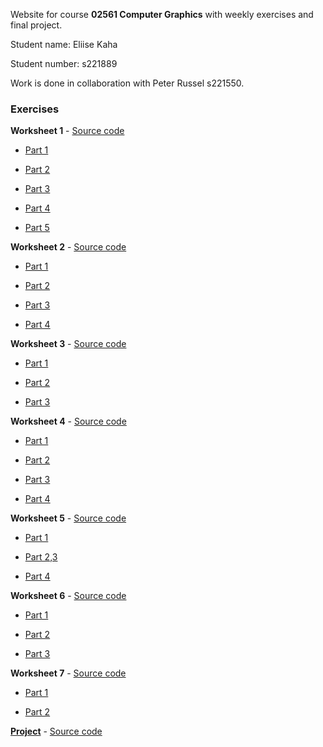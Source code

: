 Website for course **02561 Computer Graphics** with weekly exercises and final project.

Student name: Eliise Kaha

Student number: s221889

Work is done in collaboration with Peter Russel s221550.

### Exercises

**Worksheet 1** - [Source code](https://github.com/EliiseKaha/Computer_Grapics/tree/main/1%20Worksheet)

* [Part 1](https://www.student.dtu.dk/~s221889/1%20Worksheet/ex1PT1)

* [Part 2](https://www.student.dtu.dk/~s221889/1%20Worksheet/ex1PT2)

* [Part 3](https://www.student.dtu.dk/~s221889/1%20Worksheet/ex1PT3)

* [Part 4](https://www.student.dtu.dk/~s221889/1%20Worksheet/ex1PT4) 

* [Part 5](https://www.student.dtu.dk/~s221889/1%20Worksheet/ex1PT5)

**Worksheet 2** - [Source code](https://github.com/EliiseKaha/Computer_Grapics/tree/main/2%20Worksheet)

* [Part 1](https://www.student.dtu.dk/~s221889/2%20Worksheet/ex2PT1)

* [Part 2](https://www.student.dtu.dk/~s221889/2%20Worksheet/ex2PT2)

* [Part 3](https://www.student.dtu.dk/~s221889/2%20Worksheet/ex2PT3)

* [Part 4](https://www.student.dtu.dk/~s221889/2%20Worksheet/ex2PT4)


**Worksheet 3** - [Source code](https://github.com/EliiseKaha/Computer_Grapics/tree/main/3%20Worksheet)

* [Part 1](https://www.student.dtu.dk/~s221889/3%20Worksheet/ex3PT1)

* [Part 2](https://www.student.dtu.dk/~s221889/3%20Worksheet/ex3PT2)

* [Part 3](https://www.student.dtu.dk/~s221889/3%20Worksheet/ex3PT3)

**Worksheet 4** - [Source code](https://github.com/EliiseKaha/Computer_Grapics/tree/main/4%20Worksheet)

* [Part 1](https://www.student.dtu.dk/~s221889/4%20Worksheet/ex4PT1)

* [Part 2](https://www.student.dtu.dk/~s221889/4%20Worksheet/ex4PT2)

* [Part 3](https://www.student.dtu.dk/~s221889/4%20Worksheet/ex4PT3)

* [Part 4](https://www.student.dtu.dk/~s221889/4%20Worksheet/ex4PT4)

**Worksheet 5** - [Source code](https://github.com/EliiseKaha/Computer_Grapics/tree/main/5%20Worksheet)

* [Part 1](https://www.student.dtu.dk/~s221889/)

* [Part 2,3](https://www.student.dtu.dk/~s221889/5%20Worksheet/ex5PT3)

* [Part 4](https://www.student.dtu.dk/~s221889/5%20Worksheet/ex5P4)

**Worksheet 6** - [Source code](https://github.com/EliiseKaha/Computer_Grapics/tree/main/6%20Worksheet)

* [Part 1](https://www.student.dtu.dk/~s221889/6%20Worksheet/ex6PT1)

* [Part 2](https://www.student.dtu.dk/~s221889/6%20Worksheet/ex6PT2)

* [Part 3](https://www.student.dtu.dk/~s221889/6%20Worksheet/ex6PT3)

**Worksheet 7** - [Source code](https://github.com/EliiseKaha/Computer_Grapics/tree/main/7%20Worksheet)

* [Part 1](https://www.student.dtu.dk/~s221889/7%20Worksheet/ex7PT1)

* [Part 2](https://www.student.dtu.dk/~s221889/7%20Worksheet/ex7PT2)

**[Project](https://www.student.dtu.dk/~s221889/CPProject/project)** - [Source code](https://github.com/EliiseKaha/Computer_Grapics/tree/main/CGproject)





